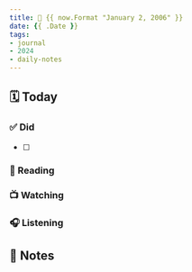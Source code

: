 ```yaml
---
title: 📓 {{ now.Format "January 2, 2006" }}
date: {{ .Date }}
tags:
- journal
- 2024
- daily-notes
---
```

## 🗓️ Today

### ✅ Did

- [ ]

### 📖 Reading

### 📺 Watching

### 🎧 Listening

## 📘 Notes
